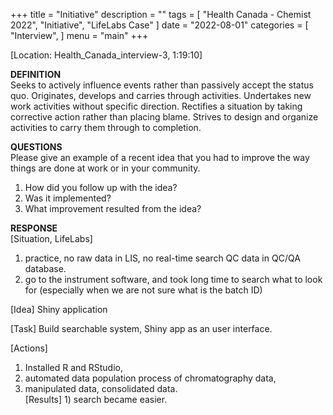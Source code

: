 +++
title = "Initiative"
description = ""
tags = [
    "Health Canada - Chemist 2022",
    "Initiative",
    "LifeLabs Case"
]
date = "2022-08-01"
categories = [
    "Interview",
]
menu = "main"
+++

[Location: Health_Canada_interview-3, 1:19:10]  

**DEFINITION**  
Seeks to actively influence events rather than passively accept the status quo.  Originates, develops and carries through activities.  Undertakes new work activities without specific direction.  Rectifies a situation by taking corrective  action rather than placing blame.  Strives to design and organize activities to carry them through to completion.  


**QUESTIONS**  
Please give an example of a recent idea that you had to improve the way things are done at work or in your community.

1) How did you follow up with the idea?  
2) Was it implemented?  
3) What improvement resulted from the idea?

**RESPONSE**  
[Situation, LifeLabs]   
1) practice, no raw data in LIS, no real-time search QC data in QC/QA database.   
2) go to the instrument software, and took long time to search what to look for (especially when we are not sure what is the batch ID)  

[Idea] Shiny application  

[Task] Build searchable system, Shiny app as an user interface.  

[Actions]   
1) Installed R and RStudio,  
2) automated data population process of chromatography data,   
3) manipulated data, consolidated data.  
[Results] 1) search became easier.